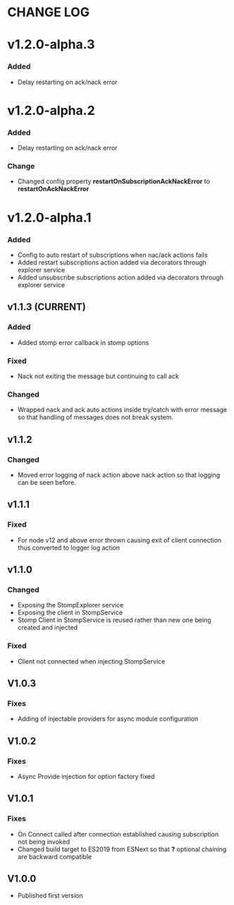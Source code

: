 # CHANGE LOG

# v1.2.0-alpha.3
### Added
* Delay restarting on ack/nack error

# v1.2.0-alpha.2
### Added
* Delay restarting on ack/nack error

### Change 
* Changed config property **restartOnSubscriptionAckNackError** to **restartOnAckNackError**

# v1.2.0-alpha.1
### Added
* Config to auto restart of subscriptions when nac/ack actions fails
* Added restart subscriptions action added via decorators through explorer service
* Added unsubscribe subscriptions action added via decorators through explorer service 

## v1.1.3 (CURRENT)
### Added
* Added stomp error callback in stomp options

### Fixed
* Nack not exiting the message but continuing to call ack

### Changed
* Wrapped nack and ack auto actions inside try/catch with error message so that handling of messages does not break system.

## v1.1.2
### Changed
* Moved error logging of nack action above nack action so that logging can be seen before.

## v1.1.1
### Fixed
* For node v12 and above error thrown causing exit of client connection thus converted to logger log action 

## v1.1.0
### Changed
* Exposing the StompExplorer service
* Exposing the client in StompService
* Stomp Client in StompService is reused rather than new one being created and injected

### Fixed
* Client not connected when injecting StompService


## V1.0.3
### Fixes
* Adding of injectable providers for async module configuration

## V1.0.2
### Fixes
* Async Provide injection for option factory fixed

## V1.0.1
### Fixes
* On Connect called after connection established causing subscription not being invoked
* Changed build target to ES2019 from ESNext so that **?** optional chaining are backward compatible

## V1.0.0
* Published first version
